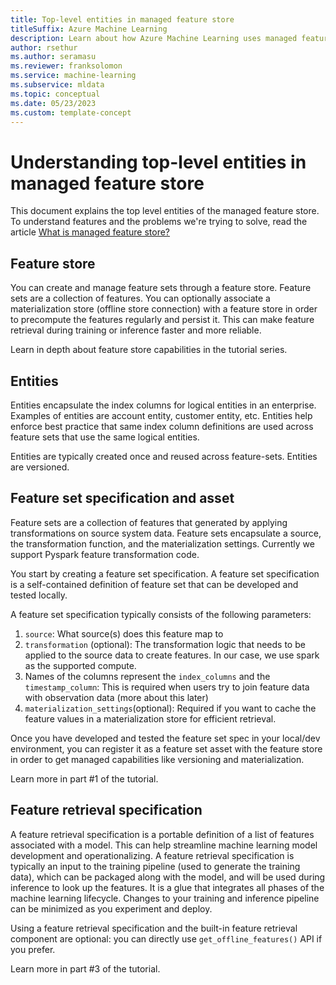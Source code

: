 ```yaml
---
title: Top-level entities in managed feature store
titleSuffix: Azure Machine Learning
description: Learn about how Azure Machine Learning uses managed feature stores to create data transformation features and make these features available for training and deployment.
author: rsethur
ms.author: seramasu
ms.reviewer: franksolomon
ms.service: machine-learning
ms.subservice: mldata 
ms.topic: conceptual
ms.date: 05/23/2023 
ms.custom: template-concept 
---
```



# Understanding top-level entities in managed feature store

This document explains the top level entities of the managed feature store. To understand features and the problems we're trying to solve, read the article [What is managed feature store?](concept-what-is-managed-feature-store.md)


## Feature store
You can create and manage feature sets through a feature store. Feature sets are a collection of features. You can optionally associate a materialization store (offline store connection) with a feature store in order to precompute the features regularly and persist it. This can make feature retrieval during training or inference faster and more reliable.

Learn in depth about feature store capabilities in the tutorial series.

## Entities
Entities encapsulate the index columns for logical entities in an enterprise. Examples of entities are account entity, customer entity, etc. Entities help enforce best practice that same index column definitions are used across feature sets that use the same logical entities.

Entities are typically created once and reused across feature-sets. Entities are versioned.

## Feature set specification and asset
Feature sets are a collection of features that generated by applying transformations on source system data. Feature sets encapsulate a source, the transformation function, and the materialization settings. Currently we support Pyspark feature transformation code.

You start by creating a feature set specification. A feature set specification is a self-contained definition of feature set that can be developed and tested locally.

A feature set specification typically consists of the following parameters:
1. `source`: What source(s) does this feature map to
1. `transformation` (optional): The transformation logic that needs to be applied to the source data to create features. In our case, we use spark as the supported compute.
1. Names of the columns represent the `index_columns` and the `timestamp_column`: This is required when users try to join feature data with observation data (more about this later)
1. `materialization_settings`(optional): Required if you want to cache the feature values in a materialization store for efficient retrieval.

Once you have developed and tested the feature set spec in your local/dev environment, you can register it as a feature set asset with the feature store in order to get managed capabilities like versioning and materialization.

Learn more in part #1 of the tutorial.

## Feature retrieval specification
A feature retrieval specification is a portable definition of a list of features associated with a model. This can help streamline machine learning model development and operationalizing. A feature retrieval specification is typically an input to the training pipeline (used to generate the training data), which can be packaged along with the model, and will be used during inference to look up the features. It is a glue that integrates all phases of the machine learning lifecycle. Changes to your training and inference pipeline can be minimized as you experiment and deploy.

Using a feature retrieval specification and the built-in feature retrieval component are optional: you can directly use `get_offline_features()` API if you prefer.

Learn more in part #3 of the tutorial.